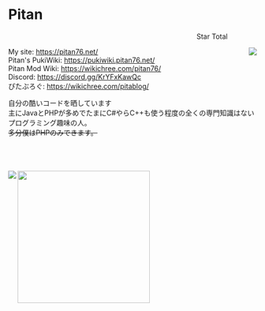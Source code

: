 # Pitan
<p align="right">Star Total&nbsp;&nbsp;&nbsp;&nbsp;&nbsp;&nbsp;&nbsp;&nbsp;&nbsp;&nbsp;&nbsp;&nbsp;&nbsp;&nbsp;&nbsp;</p>
<img align="right" src="https://github-pitan76-star-counter.glitch.me/?user=PTOM76&h=200&date=20241014" />

My site: https://pitan76.net/
<br />
Pitan's PukiWiki: https://pukiwiki.pitan76.net/
<br />
Pitan Mod Wiki: https://wikichree.com/pitan76/
<br />
Discord: https://discord.gg/KrYFxKawQc
<br />
ぴたぶろぐ: https://wikichree.com/pitablog/
<br />

自分の酷いコードを晒しています<br />
主にJavaとPHPが多めでたまにC#やらC++も使う程度の全くの専門知識はないプログラミング趣味の人。
<br />
<s>多分僕はPHPのみできます。</s>
<br />
<br />
<br />
<br />
<br />
<a href="https://github.com/ryo-ma/github-profile-trophy">
  <img width="268" src="https://github-profile-trophy.vercel.app/?username=PTOM76&row=4&column=2" />
</a>
<a href="https://github-readme-stats.vercel.app/api/top-langs/?username=PTOM76&langs_count=11&hide=HTML,Batchfile,Shell"><img align="left" src="https://github-readme-stats.vercel.app/api/top-langs/?username=PTOM76&langs_count=11&hide=HTML,Batchfile,Shell" /></a>

<br clear="left" />

<comment c="<br /><br />
ライセンスを記載していないからって完全には著作権放棄をしておりませんので再うｐ、二次配布、アーカイブ時などにはファイルの中身でもサイトの中身でもどこでもいいので著作権表記をしてください。<br />ただし、絶対著作権表記をしろって訳ではなく、誰かにファイルを転送するためならしなくても大丈夫です。<s>多分見ても無視するので対処はしませんけどね</s>(自作発言は×)
加工:可<br />
再うｐ:可<br />
二次配布:可<br />
表現:自由<br />
自作発言:不可<br />
" />
